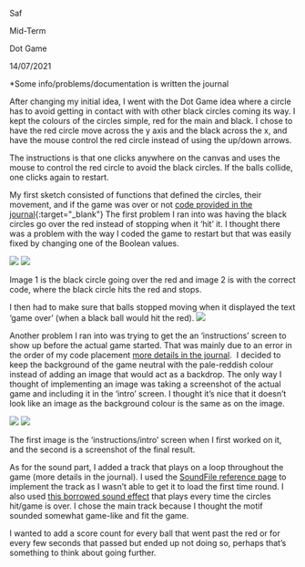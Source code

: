 Saf

Mid-Term

Dot Game

14/07/2021


*Some info/problems/documentation is written the journal

After changing my initial idea, I went with the Dot Game idea where a circle has to avoid getting in contact with with other black circles coming its way. I kept the colours of the circles simple, red for the main and black. I chose to have the red circle move across the y axis and the black across the x, and have the mouse control the red circle instead of using the up/down arrows. 

The instructions is that one clicks anywhere on the canvas and uses the mouse to control the red circle to avoid the black circles. If the balls collide, one clicks again to restart.

My first sketch consisted of functions that defined the circles, their movement, and if the game was over or not [code provided in the journal](https://github.com/safimasafi/introtoim/blob/main/midtermProject/journal.md#June-11){:target="_blank"}
The first problem I ran into was having the black circles go over the red instead of stopping when it ‘hit’ it. I thought there was a problem with the way I coded the game to restart but that was easily fixed by changing one of the Boolean values.

<img src = "https://user-images.githubusercontent.com/70910372/121818426-2d2dbe80-cc98-11eb-8eed-367d100d31d3.png">
<img src = "https://user-images.githubusercontent.com/70910372/121818428-3159dc00-cc98-11eb-8a79-6b9207492058.png">

Image 1 is the black circle going over the red and image 2 is with the correct code, where the black circle hits the red and stops.

I then had to make sure that balls stopped moving when it displayed the text ‘game over’ (when a black ball would hit the red).
<img src = "https://user-images.githubusercontent.com/70910372/121818451-4a628d00-cc98-11eb-8f03-c1eed5ff99d9.mov">
                                                                                                                  
Another problem I ran into was trying to get the an ‘instructions’ screen to show up before the actual game started. That was mainly due to an error in the order of my code placement [more details in the journal](https://github.com/safimasafi/introtoim/blob/main/midtermProject/journal.md#instructions).  I decided to keep the background of the game neutral with the pale-reddish colour instead of adding an image that would act as a backdrop. The only way I thought of implementing an image was taking a screenshot of the actual game and including it in the ‘intro’ screen. I thought it’s nice that it doesn’t look like an image as the background colour is the same as on the image.

<img src = "https://user-images.githubusercontent.com/70910372/121818711-e2ad4180-cc99-11eb-97bc-f7983a090bd8.png">  <img src = "https://user-images.githubusercontent.com/70910372/121818718-e771f580-cc99-11eb-8c36-cc644c9dab74.png">

The first image is the ‘instructions/intro’ screen when I first worked on it, and the second is a screenshot of the final result.                                                                                                               

As for the sound part, I added a track that plays on a loop throughout the game (more details in the journal). I used the [SoundFile reference page](https://processing.org/reference/libraries/sound/SoundFile.html) to implement the track as I wasn’t able to get it to load the first time round. I also used [this borrowed sound effect](https://www.storyblocks.com/audio/stock/incorrect-negative-alert-2-sytw_zmirvlk8umgv6m.html) that plays every time the circles hit/game is over. I chose the main track because I thought the motif sounded somewhat game-like and fit the game.

I wanted to add a score count for every ball that went past the red or for every few seconds that passed but ended up not doing so, perhaps that’s something to think about going further. 
